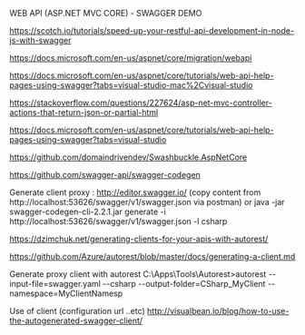 WEB API (ASP.NET MVC CORE) - SWAGGER DEMO

https://scotch.io/tutorials/speed-up-your-restful-api-development-in-node-js-with-swagger


https://docs.microsoft.com/en-us/aspnet/core/migration/webapi


https://docs.microsoft.com/en-us/aspnet/core/tutorials/web-api-help-pages-using-swagger?tabs=visual-studio-mac%2Cvisual-studio

https://stackoverflow.com/questions/227624/asp-net-mvc-controller-actions-that-return-json-or-partial-html

https://docs.microsoft.com/en-us/aspnet/core/tutorials/web-api-help-pages-using-swagger?tabs=visual-studio

https://github.com/domaindrivendev/Swashbuckle.AspNetCore

https://github.com/swagger-api/swagger-codegen

Generate client proxy :
http://editor.swagger.io/  (copy content from http://localhost:53626/swagger/v1/swagger.json via postman)
or
java -jar swagger-codegen-cli-2.2.1.jar generate -i http://localhost:53626/swagger/v1/swagger.json -l csharp


https://dzimchuk.net/generating-clients-for-your-apis-with-autorest/

https://github.com/Azure/autorest/blob/master/docs/generating-a-client.md

Generate proxy client with autorest
C:\Apps\Tools\Autorest>autorest --input-file=swagger.yaml --csharp --output-folder=CSharp_MyClient --namespace=MyClientNamesp

Use of client (configuration url ..etc)
http://visualbean.io/blog/how-to-use-the-autogenerated-swagger-client/